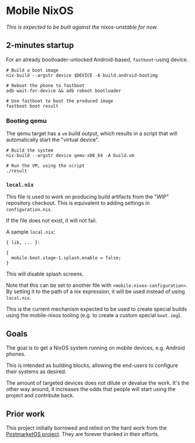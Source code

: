 Mobile NixOS
============

*This is expected to be built against the nixos-unstable for now.*


2-minutes startup
-----------------

For an already bootloader-unlocked Android-based, `fastboot`-using device.

```
# Build a boot image
nix-build --argstr device $DEVICE -A build.android-bootimg

# Reboot the phone to fastboot
adb wait-for-device && adb reboot bootloader

# Use fastboot to boot the produced image
fastboot boot result
```

### Booting qemu

The qemu target has a `vm` build output, which results in a script that will
automatically start the "virtual device".

```
# Build the system
nix-build --argstr device qemu-x86_64 -A build.vm

# Run the VM, using the script
./result
```

### `local.nix`

This file is used to work on producing build artifacts from the "WIP" repository
checkout. This is equivalent to adding settings in `configuration.nix`.

If the file does not exist, it will not fail.

A sample `local.nix`:

```
{ lib, ... }:

{
  mobile.boot.stage-1.splash.enable = false;
}
```

This will disable splash screens.

Note that this can be set to another file with `<mobile-nixos-configuration>`.
By setting it to the path of a nix expression, it will be used instead of using
`local.nix`.

This is the current mechanism expected to be used to create special builds using
the mobile-nixos tooling (e.g. to create a custom special `boot.img`).


Goals
-----

The goal is to get a NixOS system running on mobile devices, e.g. Android phones.

This is intended as building blocks, allowing the end-users to configure their
systems as desired.

The amount of targeted devices does not dilute or devalue the work. It's the
other way around, it increases the odds that people will start using the project
and contribute back.


Prior work
----------

This project initially borrowed and relied on the hard work from the
[PostmarketOS project](https://postmarketos.org/). They are forever
thanked in their efforts.
